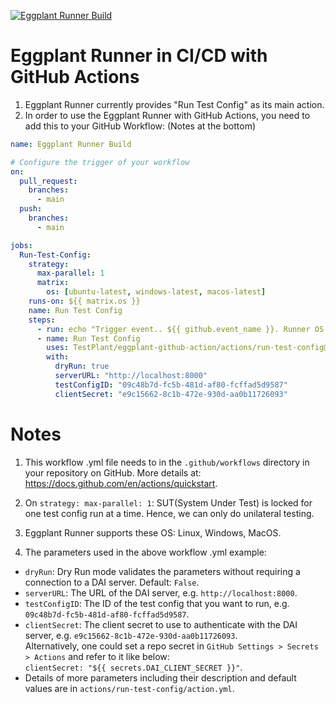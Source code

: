 [![Eggplant Runner Build](https://github.com/TestPlant/eggplant-github-action/actions/workflows/eggplant-runner-demo.yml/badge.svg)](https://github.com/TestPlant/eggplant-github-action/actions/workflows/eggplant-runner-demo.yml)

# Eggplant Runner in CI/CD with GitHub Actions

1. Eggplant Runner currently provides "Run Test Config" as its main action.
2. In order to use the Eggplant Runner with GitHub Actions, you need to add this to your GitHub Workflow:
(Notes at the bottom)

```yaml
name: Eggplant Runner Build

# Configure the trigger of your workflow
on:
  pull_request:
    branches:
      - main
  push:
    branches:
      - main

jobs:
  Run-Test-Config:
    strategy:
      max-parallel: 1
      matrix:
        os: [ubuntu-latest, windows-latest, macos-latest]
    runs-on: ${{ matrix.os }}
    name: Run Test Config
    steps:
      - run: echo "Trigger event.. ${{ github.event_name }}. Runner OS.. ${{ runner.os }}."
      - name: Run Test Config
        uses: TestPlant/eggplant-github-action/actions/run-test-config@main
        with:
          dryRun: true
          serverURL: "http://localhost:8000"
          testConfigID: "09c48b7d-fc5b-481d-af80-fcffad5d9587"
          clientSecret: "e9c15662-8c1b-472e-930d-aa0b11726093"
```

# Notes

1. This workflow .yml file needs to in the `.github/workflows` directory in your repository on GitHub. More details at: https://docs.github.com/en/actions/quickstart.


2. On `strategy: max-parallel: 1`: SUT(System Under Test) is locked for one test config run at a time. Hence, we can only do unilateral testing.


3. Eggplant Runner supports these OS: Linux, Windows, MacOS.


4. The parameters used in the above workflow .yml example:
  - `dryRun`: Dry Run mode validates the parameters without requiring a connection to a DAI server. Default: `False`.
  - `serverURL`: The URL of the DAI server, e.g. `http://localhost:8000`.
  - `testConfigID`: The ID of the test config that you want to run, e.g. `09c48b7d-fc5b-481d-af80-fcffad5d9587`.
  - `clientSecret`: The client secret to use to authenticate with the DAI server, e.g. `e9c15662-8c1b-472e-930d-aa0b11726093`.<br />
                    Alternatively, one could set a repo secret in `GitHub Settings > Secrets > Actions` and refer to it like below:<br />
                    `clientSecret: "${{ secrets.DAI_CLIENT_SECRET }}"`.
  - Details of more parameters including their description and default values are in `actions/run-test-config/action.yml`.
